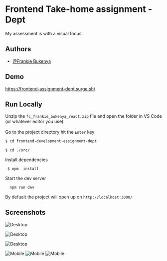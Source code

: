 # Frontend Take-home assignment - Dept

My assessment is with a visual focus.

## Authors

- [@Frankie Bukenya](https://www.github.com/frankie-b)

## Demo

https://frontend-assignment-dept.surge.sh/

## Run Locally

Unzip the `fc_frankie_bukenya_react.zip` file and open the folder in VS Code (or whatever editor you use)<br><br>
Go to the project directory hit the `Enter` key

```bash
$ cd frontend-development-assignment-dept
```

```bash
$ cd ./src/
```

Install dependencies

```bash
 $ npm  install
```

Start the dev server

```bash
  npm run dev
```

By defualt the project will open up on `http://localhost:3000/`

## Screenshots

![Desktop](./screenshots/desktop-1.png)

![Desktop](./screenshots/desktop-2.png)

![Desktop](./screenshots/desktop-3.png)

![Mobile](./screenshots/mobile-1.png)
![Mobile](./screenshots/mobile-2.png)
![Mobile](./screenshots/mobile-3.png)
